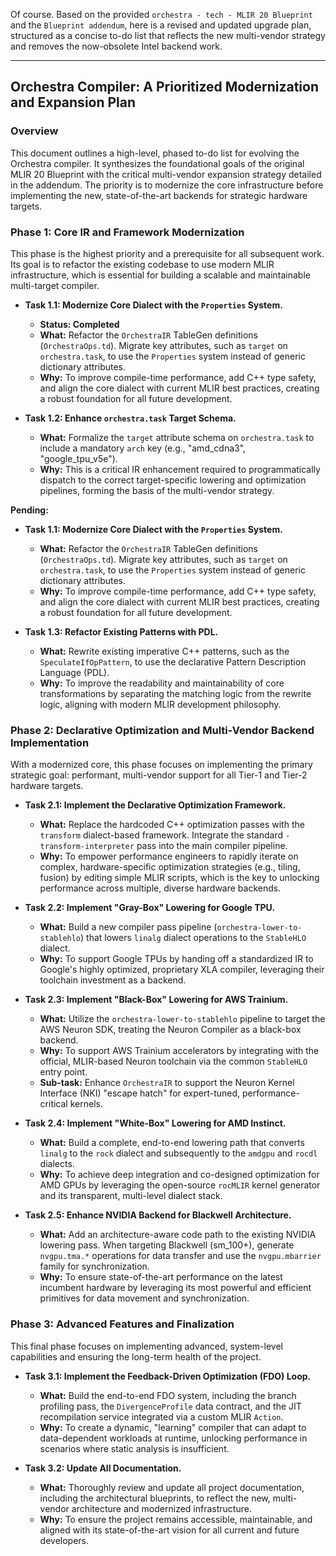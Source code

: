 Of course. Based on the provided `orchestra - tech - MLIR 20 Blueprint` and the `Blueprint addendum`, here is a revised and updated upgrade plan, structured as a concise to-do list that reflects the new multi-vendor strategy and removes the now-obsolete Intel backend work.

***

## Orchestra Compiler: A Prioritized Modernization and Expansion Plan

### Overview

This document outlines a high-level, phased to-do list for evolving the Orchestra compiler. It synthesizes the foundational goals of the original MLIR 20 Blueprint with the critical multi-vendor expansion strategy detailed in the addendum. The priority is to modernize the core infrastructure before implementing the new, state-of-the-art backends for strategic hardware targets.

### Phase 1: Core IR and Framework Modernization

This phase is the highest priority and a prerequisite for all subsequent work. Its goal is to refactor the existing codebase to use modern MLIR infrastructure, which is essential for building a scalable and maintainable multi-target compiler.

*   **Task 1.1: Modernize Core Dialect with the `Properties` System.**
    *   **Status: Completed**
    *   **What:** Refactor the `OrchestraIR` TableGen definitions (`OrchestraOps.td`). Migrate key attributes, such as `target` on `orchestra.task`, to use the `Properties` system instead of generic dictionary attributes.
    *   **Why:** To improve compile-time performance, add C++ type safety, and align the core dialect with current MLIR best practices, creating a robust foundation for all future development.

*   **Task 1.2: Enhance `orchestra.task` Target Schema.**
    *   **What:** Formalize the `target` attribute schema on `orchestra.task` to include a mandatory `arch` key (e.g., "amd_cdna3", "google_tpu_v5e").
    *   **Why:** This is a critical IR enhancement required to programmatically dispatch to the correct target-specific lowering and optimization pipelines, forming the basis of the multi-vendor strategy.

**Pending:**

*   **Task 1.1: Modernize Core Dialect with the `Properties` System.**
    *   **What:** Refactor the `OrchestraIR` TableGen definitions (`OrchestraOps.td`). Migrate key attributes, such as `target` on `orchestra.task`, to use the `Properties` system instead of generic dictionary attributes.
    *   **Why:** To improve compile-time performance, add C++ type safety, and align the core dialect with current MLIR best practices, creating a robust foundation for all future development.

*   **Task 1.3: Refactor Existing Patterns with PDL.**
    *   **What:** Rewrite existing imperative C++ patterns, such as the `SpeculateIfOpPattern`, to use the declarative Pattern Description Language (PDL).
    *   **Why:** To improve the readability and maintainability of core transformations by separating the matching logic from the rewrite logic, aligning with modern MLIR development philosophy.

### Phase 2: Declarative Optimization and Multi-Vendor Backend Implementation

With a modernized core, this phase focuses on implementing the primary strategic goal: performant, multi-vendor support for all Tier-1 and Tier-2 hardware targets.

*   **Task 2.1: Implement the Declarative Optimization Framework.**
    *   **What:** Replace the hardcoded C++ optimization passes with the `transform` dialect-based framework. Integrate the standard `-transform-interpreter` pass into the main compiler pipeline.
    *   **Why:** To empower performance engineers to rapidly iterate on complex, hardware-specific optimization strategies (e.g., tiling, fusion) by editing simple MLIR scripts, which is the key to unlocking performance across multiple, diverse hardware backends.

*   **Task 2.2: Implement "Gray-Box" Lowering for Google TPU.**
    *   **What:** Build a new compiler pass pipeline (`orchestra-lower-to-stablehlo`) that lowers `linalg` dialect operations to the `StableHLO` dialect.
    *   **Why:** To support Google TPUs by handing off a standardized IR to Google's highly optimized, proprietary XLA compiler, leveraging their toolchain investment as a backend.

*   **Task 2.3: Implement "Black-Box" Lowering for AWS Trainium.**
    *   **What:** Utilize the `orchestra-lower-to-stablehlo` pipeline to target the AWS Neuron SDK, treating the Neuron Compiler as a black-box backend.
    *   **Why:** To support AWS Trainium accelerators by integrating with the official, MLIR-based Neuron toolchain via the common `StableHLO` entry point.
    *   **Sub-task:** Enhance `OrchestraIR` to support the Neuron Kernel Interface (NKI) "escape hatch" for expert-tuned, performance-critical kernels.

*   **Task 2.4: Implement "White-Box" Lowering for AMD Instinct.**
    *   **What:** Build a complete, end-to-end lowering path that converts `linalg` to the `rock` dialect and subsequently to the `amdgpu` and `rocdl` dialects.
    *   **Why:** To achieve deep integration and co-designed optimization for AMD GPUs by leveraging the open-source `rocMLIR` kernel generator and its transparent, multi-level dialect stack.

*   **Task 2.5: Enhance NVIDIA Backend for Blackwell Architecture.**
    *   **What:** Add an architecture-aware code path to the existing NVIDIA lowering pass. When targeting Blackwell (sm_100+), generate `nvgpu.tma.*` operations for data transfer and use the `nvgpu.mbarrier` family for synchronization.
    *   **Why:** To ensure state-of-the-art performance on the latest incumbent hardware by leveraging its most powerful and efficient primitives for data movement and synchronization.

### Phase 3: Advanced Features and Finalization

This final phase focuses on implementing advanced, system-level capabilities and ensuring the long-term health of the project.

*   **Task 3.1: Implement the Feedback-Driven Optimization (FDO) Loop.**
    *   **What:** Build the end-to-end FDO system, including the branch profiling pass, the `DivergenceProfile` data contract, and the JIT recompilation service integrated via a custom MLIR `Action`.
    *   **Why:** To create a dynamic, "learning" compiler that can adapt to data-dependent workloads at runtime, unlocking performance in scenarios where static analysis is insufficient.

*   **Task 3.2: Update All Documentation.**
    *   **What:** Thoroughly review and update all project documentation, including the architectural blueprints, to reflect the new, multi-vendor architecture and modernized infrastructure.
    *   **Why:** To ensure the project remains accessible, maintainable, and aligned with its state-of-the-art vision for all current and future developers.